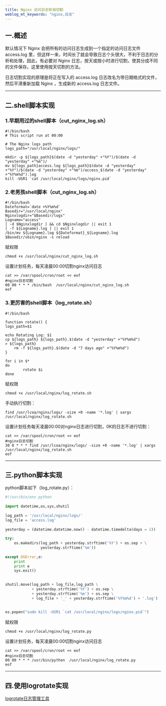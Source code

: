 ```yaml
---
title: Nginx 访问日志轮询切割
weblog_mt_keywords: "nginx,日志"
---
```


## 一.概述

默认情况下 Nginx 会把所有的访问日志生成到一个指定的访问日志文件 access.log 里，但这样一来，时间长了就会导致日志个头很大，不利于日志的分析和处理，因此，有必要对 Nginx 日志，按天或按小时进行切割，使其分成不同的文件保存。这里使用按天切割的方法。

日志切割实现的原理是将正在写入的 access.log 日志改名为带日期格式的文件，然后平滑重新加载 Nginx ，生成新的 access.log 日志文件。


----------


## 二.shell脚本实现

### 1.早期用过的shell脚本（cut_nginx_log.sh）

``` vim
#!/bin/bash
# This script run at 00:00

# The Nginx logs path
logs_path="/usr/local/nginx/logs/"

mkdir -p ${logs_path}$(date -d "yesterday" +"%Y")/$(date -d "yesterday" +"%m")/
mv ${logs_path}access.log ${logs_path}$(date -d "yesterday" +"%Y")/$(date -d "yesterday" +"%m")/access_$(date -d "yesterday" +"%Y%m%d").log
kill -USR1 `cat /usr/local/nginx/logs/nginx.pid`
```

### 2.老男孩shell脚本（cut_nginx_log.sh）

``` vim
#!/bin/bash
Dateformat=`date +%Y%m%d`
Basedir="/usr/local/nginx"
Nginxlogdir="$Basedir/logs"
Logname="access"
[ -d $Nginxlogdir ] && cd $Nginxlogdir || exit 1
[ -f ${Logname}.log ] || exit 1
/bin/mv ${Logname}.log ${Dateformat}_${Logname}.log
$Basedir/sbin/nginx -s reload
```

赋权限

``` vim
chmod +x /usr/local/nginx/cut_nginx_log.sh
```

设置计划任务，每天凌晨00:00切割nginx访问日志

``` vim
cat >> /var/spool/cron/root << eof
#nginx日志切割
00 00 * * * /bin/bash  /usr/local/nginx/cut_nginx_log.sh
eof
```

### 3.更厉害的shell脚本（log_rotate.sh）

``` vim
#!/bin/bash

function rotate() {
logs_path=$1

echo Rotating Log: $1
cp ${logs_path} ${logs_path}.$(date -d "yesterday" +"%Y%m%d")
> ${logs_path}
    rm -f ${logs_path}.$(date -d "7 days ago" +"%Y%m%d")
}
 
for i in $*
do
        rotate $i
done
```

赋权限

``` vim
chmod +x /usr/local/nginx/log_rotate.sh
```

手动执行切割：

``` vim
find /usr/lcoa/nginx/logs/ -size +0 -name '*.log' | xargs /usr/local/nginx/log_rotate.sh
```

设置计划任务每天凌晨00:00对nginx日志进行切割，0K的日志不进行切割：

``` vim
cat >> /var/spool/cron/root << eof
#nginx日志切割
30 0 * * * find /usr/lcoa/nginx/logs/ -size +0 -name '*.log' | xargs /usr/local/nginx/log_rotate.sh
eof
```


----------


## 三.python脚本实现

python脚本如下（log_rotate.py）：

``` python
#!/usr/bin/env python
   
import datetime,os,sys,shutil
   
log_path = '/usr/local/nginx/logs/'
log_file = 'access.log'
   
yesterday = (datetime.datetime.now() - datetime.timedelta(days = 1))
   
try:
    os.makedirs(log_path + yesterday.strftime('%Y') + os.sep + \
                yesterday.strftime('%m'))
   
except OSError,e:
    print
    print e
    sys.exit()
   
   
shutil.move(log_path + log_file,log_path \
            + yesterday.strftime('%Y') + os.sep \
            + yesterday.strftime('%m') + os.sep \
            + log_file + '_' + yesterday.strftime('%Y%m%d') + '.log')
   
   
os.popen("sudo kill -USR1 `cat /usr/local/nginx/logs/nginx.pid`")
```
赋权限

``` vim
chmod +x /usr/local/nginx/log_rotate.py
```

设置计划任务，每天凌晨00:00切割nginx访问日志

``` vim
cat >> /var/spool/cron/root << eof
#nginx日志切割
00 00 * * * /usr/bin/python  /usr/local/nginx/log_rotate.py
eof
```


----------


## 四.使用logrotate实现

[logrotate日志管理工具](https://www.cnblogs.com/wushuaishuai/p/9330952.html)